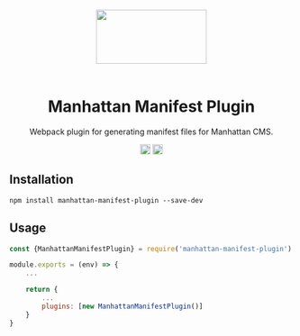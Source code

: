 <div align="center">
    <img width="196" height="96" vspace="20" src="http://assets.getme.co.uk/manhattan-logo--variation-b.svg">
    <h1>Manhattan Manifest Plugin</h1>
    <p>Webpack plugin for generating manifest files for Manhattan CMS.</p>
    <a href="https://badge.fury.io/js/manhattan-manifest-plugin"><img src="https://badge.fury.io/js/manhattan-manifest-plugin.svg" alt="npm version" height="18"></a>
    <a href="https://david-dm.org/GetmeUK/manhattan-manifest-plugin/"><img src='https://david-dm.org/GetmeUK/manhattan-manifest-plugin/status.svg' alt='dependencies status' height="18"/></a>
</div>

## Installation

`npm install manhattan-manifest-plugin --save-dev`


## Usage

```JavaScript
const {ManhattanManifestPlugin} = require('manhattan-manifest-plugin')

module.exports = (env) => {
    ...

    return {
        ...
        plugins: [new ManhattanManifestPlugin()]
    }
}
```
